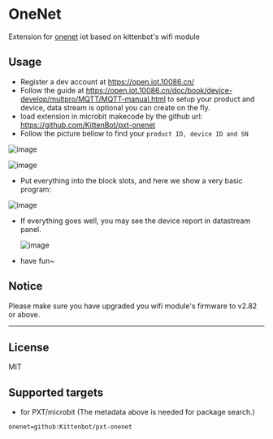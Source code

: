 # OneNet

Extension for [onenet](open.iot.10086.cn) iot based on kittenbot's wifi module

## Usage

* Register a dev account at https://open.iot.10086.cn/
* Follow the guide at https://open.iot.10086.cn/doc/book/device-develop/multpro/MQTT/MQTT-manual.html to setup your product and device, data stream is optional you can create on the fly.
* load extension in microbit makecode by the github url: https://github.com/KittenBot/pxt-onenet
* Follow the picture bellow to find your `product ID, device ID and SN`

![image](https://user-images.githubusercontent.com/3390845/58794413-ad8da380-862a-11e9-85a4-5cc8da0af94f.png)

![image](https://user-images.githubusercontent.com/3390845/58794477-dc0b7e80-862a-11e9-92d2-e6099e851df5.png)

* Put everything into the block slots, and here we show a very basic program:

![image](https://user-images.githubusercontent.com/3390845/58794257-5ab3ec00-862a-11e9-8ad8-cc0f5532b5aa.png)

* If everything goes well, you may see the device report in datastream panel.

  ![image](https://user-images.githubusercontent.com/3390845/58794656-445a6000-862b-11e9-8b48-583ee0b557c7.png)

* have fun~

## Notice

Please make sure you have upgraded you wifi module's firmware to v2.82 or above.

----------

## License

MIT

## Supported targets

* for PXT/microbit
(The metadata above is needed for package search.)

```package
onenet=github:Kittenbot/pxt-onenet
```